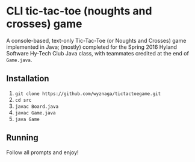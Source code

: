 # CLI tic-tac-toe (noughts and crosses) game
A console-based, text-only Tic-Tac-Toe (or Noughts and Crosses) game implemented in Java;
(mostly) completed for the Spring 2016 Hyland Software Hy-Tech Club Java class, with
teammates credited at the end of `Game.java`.

## Installation
1. `git clone https://github.com/wyznaga/tictactoegame.git`
2. `cd src`
3. `javac Board.java`
4. `javac Game.java`
5. `java Game `

## Running
Follow all prompts and enjoy!

